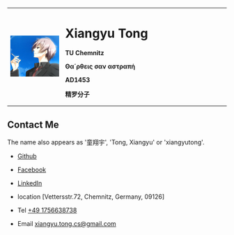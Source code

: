 <table border="0">
  <tr>
    <td width="25%">
      <img src="/img01.JPG" width="100%">
    </td>
    <td width="75%">
      <h1>Xiangyu Tong</h1>
      <p><b>TU Chemnitz</b></p>
      <p><b>Θα΄ρθεις σαν αστραπή</b></p>
      <p><b>AD1453</b></p>
      <p><b>精罗分子</b></p>
    </td>
  </tr>
</table>  

## Contact Me

The name also appears as '童翔宇', 'Tong, Xiangyu' or 'xiangyutong'.  

* [Github](https://github.com/XYTong)
* [Facebook](https://www.facebook.com/profile.php?id=100008055407748)  
* [LinkedIn](https://www.linkedin.com/in/xiangyu-tong-8946ba1b3)

* location [Vettersstr.72, Chemnitz, Germany, 09126]  
* Tel [+49 1756638738](tel:+491756638738)
* Email <xiangyu.tong.cs@gmail.com>

